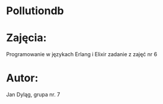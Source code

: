 # Pollutiondb

# Zajęcia:

Programowanie w językach Erlang i Elixir
zadanie z zajęć nr 6

# Autor:

Jan Dyląg, grupa nr. 7
